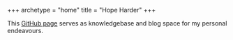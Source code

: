 +++
archetype = "home"
title = "Hope Harder"
+++

This [GitHub page](https://github.com/Mamut3D/mamut3d.github.io) serves as knowledgebase and blog space for my personal endeavours.
